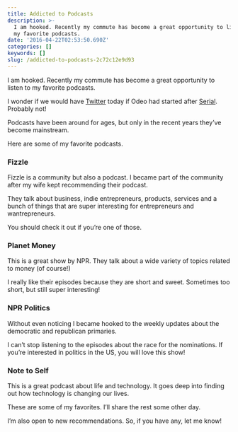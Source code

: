 ```yaml
---
title: Addicted to Podcasts
description: >-
  I am hooked. Recently my commute has become a great opportunity to listen to
  my favorite podcasts.
date: '2016-04-22T02:53:50.690Z'
categories: []
keywords: []
slug: /addicted-to-podcasts-2c72c12e9d93
---
```


I am hooked. Recently my commute has become a great opportunity to listen to my favorite podcasts.

I wonder if we would have [Twitter](http://twitter.com) today if Odeo had started after [Serial](https://serialpodcast.org/season-one). Probably not!

Podcasts have been around for ages, but only in the recent years they’ve become mainstream.

Here are some of my favorite podcasts.

### Fizzle

Fizzle is a community but also a podcast. I became part of the community after my wife kept recommending their podcast.

They talk about business, indie entrepreneurs, products, services and a bunch of things that are super interesting for entrepreneurs and wantrepreneurs.

You should check it out if you’re one of those.

### Planet Money

This is a great show by NPR. They talk about a wide variety of topics related to money (of course!)

I really like their episodes because they are short and sweet. Sometimes too short, but still super interesting!

### NPR Politics

Without even noticing I became hooked to the weekly updates about the democratic and republican primaries.

I can’t stop listening to the episodes about the race for the nominations. If you’re interested in politics in the US, you will love this show!

### Note to Self

This is a great podcast about life and technology. It goes deep into finding out how technology is changing our lives.

These are some of my favorites. I’ll share the rest some other day.

I’m also open to new recommendations. So, if you have any, let me know!